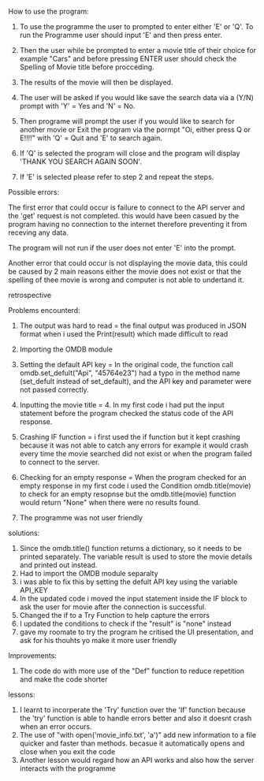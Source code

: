 How to use the program:

1. To use the programme the user to prompted to enter either 'E' or 'Q'. To run the Programme user should input 'E' and then press enter.

2. Then the user while be prompted to enter a movie title of their choice for example "Cars" and before pressing ENTER user should check the Spelling of Movie title before procceding.

3. The results of the movie will then be displayed.

4. The user will be asked if you would like save the search data via a (Y/N) prompt with 'Y' = Yes and 'N' = No.

5. Then programe will prompt the user if you would like to search for another movie or Exit the program via the pormpt "Oi, either press Q or E!!!!" with 'Q' = Quit and 'E' to search again.

6. If 'Q' is selected the program will close and the program will display 'THANK YOU SEARCH AGAIN SOON'.

7. If 'E' is selected please refer to step 2 and repeat the steps.

Possible errors:

The first error that could occur is failure to connect to the API server and the 'get' request is not completed. this would have been casued by the program having no connection to the internet therefore preventing it from receving any data.

The program will not run if the user does not enter 'E' into the prompt.

Another error that could occur is not displaying the movie data, this could be caused by 2 main reasons either the movie does not exist or that the spelling of thee movie is wrong and computer is not able to undertand it.

retrospective

Problems encounterd:

1. The output was hard to read = the final output was produced in JSON format when i used the Print(result) which made difficult to read

2. Importing the OMDB module

3. Setting the default API key = In the original code, the function call omdb.set_defult("Api", "45764e23") had a typo in the method name (set_defult instead of set_default), and the API key and parameter were not passed correctly.

4. Inputting the movie title = 4. In my first code i had put the input statement before the program checked the status code of the API response.

5. Crashing IF function = i first used the if function but it kept crashing because it was not able to catch any errors for example it would crash every time the movie searched did not exist or when the program failed to connect to the server.

6. Checking for an empty response = When the program checked for an empty response in my first code i used the Condition omdb.title(movie) to check for an empty resopnse but the omdb.title(movie) function would return "None" when there were no results found.

7. The programme was not user friendly

solutions:

1. Since the omdb.title() function returns a dictionary, so it needs to be printed separately. The variable result is used to store the movie details and printed out instead.
2. Had to import the OMDB module separalty
3. i was able to fix this by setting the defult API key using the variable API_KEY
4. In the updated code i moved the input statement inside the IF block to ask the user for movie after the connection is successful.
5. Changed the if to a Try Function to help capture the errors
6. I updated the conditions to check if the "result" is "none" instead
7. gave my roomate to try the program he critised the UI presentation, and ask for his thouhts yo make it more user friendly

Improvements:

1. The code do with more use of the "Def" function to reduce repetition and make the code shorter

lessons:

1. I learnt to incorperate the 'Try' function over the 'If' function because the 'try' function is able to handle errors better and also it doesnt crash when an error occurs.
2. The use of "with open('movie_info.txt', 'a')" add new information to a file quicker and faster than methods. becasue it automatically opens and close when you exit the code
3. Another lesson would regard how an API works and also how the server interacts with the programme
​
